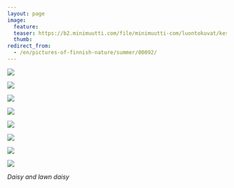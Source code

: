 ```yaml
---
layout: page
image:
  feature:
  teaser: https://b2.minimuutti.com/file/minimuutti-com/luontokuvat/kes%C3%A4/5/DS23699-245px.jpg
  thumb:
redirect_from:
  - /en/pictures-of-finnish-nature/summer/00092/
---
```


![](https://b2.minimuutti.com/file/minimuutti-com/luontokuvat/kes%C3%A4/9/DS34029-800px.jpg)

![](https://b2.minimuutti.com/file/minimuutti-com/luontokuvat/kes%C3%A4/5/DS23579-800px.jpg)

![](https://b2.minimuutti.com/file/minimuutti-com/luontokuvat/kes%C3%A4/8/DS33810-800px.jpg)

![](https://b2.minimuutti.com/file/minimuutti-com/luontokuvat/kes%C3%A4/8/DS33814-800px.jpg)

![](https://b2.minimuutti.com/file/minimuutti-com/luontokuvat/kes%C3%A4/8/DS33835-800px.jpg)

![](https://b2.minimuutti.com/file/minimuutti-com/luontokuvat/kes%C3%A4/9/DS33769-800px.jpg)

![](https://b2.minimuutti.com/file/minimuutti-com/luontokuvat/kes%C3%A4/9/DS33781-800px.jpg)

![](https://b2.minimuutti.com/file/minimuutti-com/luontokuvat/kes%C3%A4/5/DS23699-800px.jpg)

*Daisy and lawn daisy*
